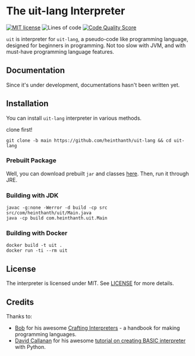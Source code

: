 # The uit-lang Interpreter

[![MIT license](https://img.shields.io/badge/License-MIT-green.svg)](https://lbesson.mit-license.org/)
![Lines of code](https://img.shields.io/tokei/lines/github/heinthanth/uit-lang?label=Lines%20of%20Code&style=flat)
[![Code Quality Score](https://www.code-inspector.com/project/17719/score/svg)](https://www.code-inspector.com/project/17719/score/svg)

`uit` is interpreter for `uit-lang`, a pseudo-code like programming language, designed for beginners in programming. Not too slow with JVM, and with must-have programming language features.

## Documentation

Since it's under development, documentations hasn't been written yet.

## Installation

You can install `uit-lang` interpreter in various methods.

clone first!

``` shell
git clone -b main https://github.com/heinthanth/uit-lang && cd uit-lang
```

### Prebuilt Package

Well, you can download prebuilt `jar` and classes [here](build/). Then, run it through JRE.

### Building with JDK

```shell
javac -g:none -Werror -d build -cp src src/com/heinthanth/uit/Main.java
java -cp build com.heinthanth.uit.Main
```

### Building with Docker

```shell
docker build -t uit .
docker run -ti --rm uit
```

## License

The interpreter is licensed under MIT. See [LICENSE](LICENSE) for more details.

## Credits

Thanks to:

-   [Bob](https://twitter.com/munificentbob) for his awesome [Crafting Interpreters](https://craftinginterpreters.com) - a handbook for making programming languages.
-   [David Callanan](https://github.com/davidcallanan) for his awesome [tutorial on creating BASIC interpreter](https://youtube.com/playlist?list=PLZQftyCk7_SdoVexSmwy_tBgs7P0b97yD) with Python.
